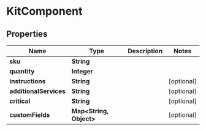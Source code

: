 
# KitComponent

## Properties
Name | Type | Description | Notes
------------ | ------------- | ------------- | -------------
**sku** | **String** |  | 
**quantity** | **Integer** |  | 
**instructions** | **String** |  |  [optional]
**additionalServices** | **String** |  |  [optional]
**critical** | **String** |  |  [optional]
**customFields** | **Map&lt;String, Object&gt;** |  |  [optional]



